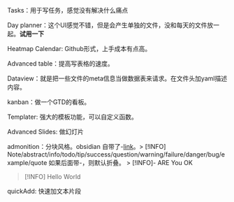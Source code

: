 Tasks：用于写任务，感觉没有解决什么痛点

Day planner：这个UI感觉不错，但是会产生单独的文件，没和每天的文件放一起。**试用一下**

Heatmap Calendar: Github形式，上手成本有点高。

Advanced table：提高写表格的速度。

Dataview：就是把一些文件的meta信息当做数据表来请求。在文件头加yaml描述内容。

kanban：做一个GTD的看板。

Templater: 强大的模板功能，可以自定义函数。

Advanced Slides: 做幻灯片

admonition：分块风格。obsidian 自带了-[link](https://help.obsidian.md/How+to/Use+callouts)。> [!INFO] 
Note/abstract/info/todo/tip/success/question/warning/failure/danger/bug/example/quote
如果后面带-，则默认折叠。 > [!INFO]- ARE You OK
> [!INFO]
> Hello World


quickAdd: 快速加文本片段